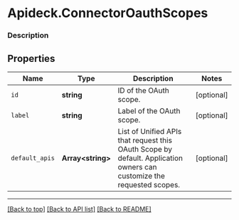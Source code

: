 # Apideck.ConnectorOauthScopes

### Description

## Properties
Name | Type | Description | Notes
------------ | ------------- | ------------- | -------------
`id` | **string** | ID of the OAuth scope. | [optional] 
`label` | **string** | Label of the OAuth scope. | [optional] 
`default_apis` | **Array&lt;string&gt;** | List of Unified APIs that request this OAuth Scope by default. Application owners can customize the requested scopes. | [optional] 





---

[[Back to top]](#) [[Back to API list]](../../../../README.md#documentation-for-api-endpoints) [[Back to README]](../../../../README.md)


